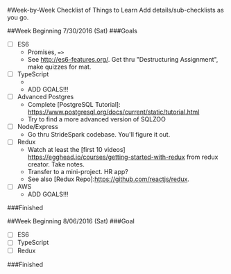 #Week-by-Week Checklist of Things to Learn
Add details/sub-checklists as you go.

##Week Beginning 7/30/2016 (Sat)
###Goals
- [ ] ES6
  * Promises, `=>`
  * See http://es6-features.org/. Get thru "Destructuring Assignment", make quizzes for mat.
- [ ] TypeScript
  * [Typescript Home]:https://www.typescriptlang.org/
  * ADD GOALS!!!
- [ ] Advanced Postgres
  * Complete [PostgreSQL Tutorial]: https://www.postgresql.org/docs/current/static/tutorial.html
  * Try to find a more advanced version of SQLZOO
- [ ] Node/Express
  * Go thru StrideSpark codebase. You'll figure it out.
- [ ] Redux
  * Watch at least the [first 10 videos] https://egghead.io/courses/getting-started-with-redux from redux creator. Take notes.
  * Transfer to a mini-project. HR app?
  * See also [Redux Repo]:https://github.com/reactjs/redux.
- [ ] AWS
  * ADD GOALS!!!

###Finished


##Week Beginning 8/06/2016 (Sat)
###Goal
- [ ] ES6
- [ ] TypeScript
- [ ] Redux

###Finished

